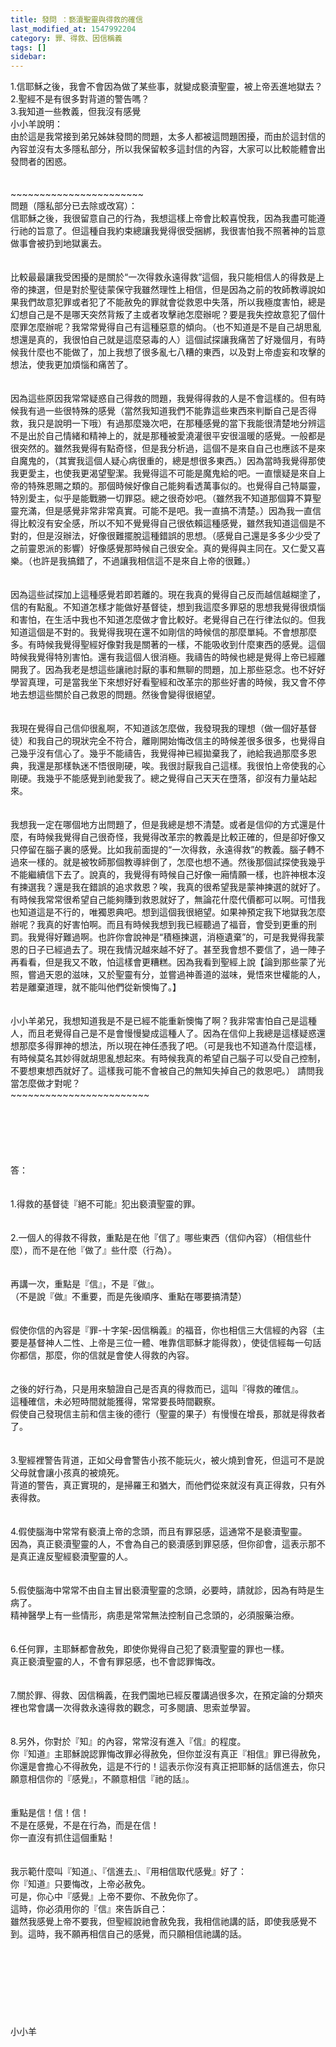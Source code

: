 ```yaml
---
title: 發問 ：褻瀆聖靈與得救的確信
last_modified_at: 1547992204
category: 罪、得救、因信稱義
tags: []
sidebar: 
---
```


<p>1.信耶穌之後，我會不會因為做了某些事，就變成褻瀆聖靈，被上帝丟進地獄去？<br/>2.聖經不是有很多對背道的警告嗎？<br/>3.我知道一些教義，但我沒有感覺<br/><!--more-->小小羊說明：<br/>由於這是我常接到弟兄姊妹發問的問題，太多人都被這問題困擾，而由於這封信的內容並沒有太多隱私部分，所以我保留較多這封信的內容，大家可以比較能體會出發問者的困惑。<br/><br/><br/>~~~~~~~~~~~~~~~~~~~~~~~<br/>問題（隱私部分已去除或改寫）：<br/>信耶穌之後，我很留意自己的行為，我想這樣上帝會比較喜悅我，因為我盡可能遵行祂的旨意了。但這種自我約束總讓我覺得很受捆綁，我很害怕我不照著神的旨意做事會被扔到地獄裏去。<br/><br/><br/>比較最最讓我受困擾的是關於“一次得救永遠得救”這個，我只能相信人的得救是上帝的揀選，但是對於聖徒蒙保守我雖然理性上相信，但是因為之前的牧師教導說如果我們故意犯罪或者犯了不能赦免的罪就會從救恩中失落，所以我極度害怕，總是幻想自己是不是哪天突然背叛了主或者攻擊祂怎麼辦呢？要是我失控故意犯了個什麼罪怎麼辦呢？我常常覺得自己有這種惡意的傾向。（也不知道是不是自己胡思亂想還是真的，我很怕自己就是這麼惡毒的人）這個試探讓我痛苦了好幾個月，有時候我什麼也不能做了，加上我想了很多亂七八糟的東西，以及對上帝虛妄和攻擊的想法，使我更加煩惱和痛苦了。<br/><br/><br/>因為這些原因我常常疑惑自己得救的問題，我覺得得救的人是不會這樣的。但有時候我有過一些很特殊的感覺（當然我知道我們不能靠這些東西來判斷自己是否得救，我只是說明一下哦）有過那麼幾次吧，在那種感覺的當下我能很清楚地分辨這不是出於自己情緒和精神上的，就是那種被愛澆灌很平安很溫暖的感覺。一般都是很突然的。雖然我覺得有點奇怪，但是我分析過，這個不是來自自己也應該不是來自魔鬼的，（其實我這個人疑心病很重的，總是想很多東西。）因為當時我覺得那使我更愛主，也使我更渴望聖潔。我覺得這不可能是魔鬼給的吧。一直懷疑是來自上帝的特殊恩賜之類的。那個時候好像自己能夠看透萬事似的。也覺得自己特屬靈，特別愛主，似乎是能戰勝一切罪惡。總之很奇妙吧。（雖然我不知道那個算不算聖靈充滿，但是感覺非常非常真實。可能不是吧。我一直搞不清楚。）因為我一直信得比較沒有安全感，所以不知不覺覺得自己很依賴這種感覺，雖然我知道這個是不對的，但是沒辦法，好像很難擺脫這種錯誤的思想。（感覺自己還是多多少少受了之前靈恩派的影響）好像感覺那時候自己很安全。真的覺得與主同在。又仁愛又喜樂。（也許是我搞錯了，不過讓我相信這不是來自上帝的很難。）<br/><br/><br/>因為這些試探加上這種感覺若即若離的。現在我真的覺得自己反而越信越糊塗了，信的有點亂。不知道怎樣才能做好基督徒，想到我這麼多罪惡的思想我覺得很煩惱和害怕，在生活中我也不知道怎麼做才會比較好。老覺得自己在行律法似的。但我知道這個是不對的。我覺得我現在還不如剛信的時候信的那麼單純。不會想那麼多。有時候我覺得聖經好像對我是關著的一樣，不能吸收到什麼東西的感覺。這個時候我覺得特別害怕。還有我這個人很消極。我禱告的時候也總是覺得上帝已經離開我了。因為我老是想這些讓祂討厭的事和無聊的問題，加上那些惡念。也不好好學習真理，可是當我坐下來想好好看聖經和改革宗的那些好書的時候，我又會不停地去想這些關於自己救恩的問題。然後會變得很絕望。<br/><br/><br/>我現在覺得自己信仰很亂啊，不知道該怎麼做，我發現我的理想（做一個好基督徒）和我自己的現狀完全不符合，離剛開始悔改信主的時候差很多很多，也覺得自己幾乎沒有信心了。幾乎不能禱告，我覺得神已經拋棄我了，祂給我過那麼多恩典，我還是那樣執迷不悟很剛硬，唉。我很討厭我自己這樣。我很怕上帝使我的心剛硬。我幾乎不能感覺到祂愛我了。總之覺得自己天天在墮落，卻沒有力量站起來。<br/><br/><br/>我想我一定在哪個地方出問題了，但是我總是想不清楚。或者是信仰的方式還是什麼，有時候我覺得自己很奇怪，我覺得改革宗的教義是比較正確的，但是卻好像又只停留在腦子裏的感覺。比如我前面提的“一次得救，永遠得救”的教義。腦子轉不過來一樣的。就是被牧師那個教導絆倒了，怎麼也想不通。然後那個試探使我幾乎不能繼續信下去了。說真的，我覺得有時候自己好像一廂情願一樣，也許神根本沒有揀選我？還是我在錯誤的追求救恩？唉，我真的很希望我是蒙神揀選的就好了。有時候我常常很希望自己能夠賺到救恩就好了，無論花什麼代價都可以啊。可惜我也知道這是不行的，唯獨恩典吧。想到這個我很絕望。如果神預定我下地獄我怎麼辦呢？我真的好害怕啊。而且有時候我想到我已經聽過了福音，會受到更重的刑罰。我覺得好難過啊。也許你會說神是“積極揀選，消極遺棄”的，可是我覺得我蒙恩的日子已經過去了。現在我情況越來越不好了。甚至我會想不要信了，過一陣子再看看，但是我又不敢，怕這樣會更糟糕。因為我看到聖經上說【論到那些蒙了光照，嘗過天恩的滋味，又於聖靈有分，並嘗過神善道的滋味，覺悟來世權能的人，若是離棄道理，就不能叫他們從新懊悔了。】<br/><br/><br/>小小羊弟兄，我想知道我是不是已經不能重新懊悔了啊？我非常害怕自己是這種人，而且老覺得自己是不是會慢慢變成這種人了。因為在信仰上我總是這樣疑惑還想那麼多得罪神的想法，所以現在神任憑我了吧。（可是我也不知道為什麼這樣，有時候莫名其妙得就胡思亂想起來。有時候我真的希望自己腦子可以受自己控制，不要想東想西就好了。這樣我可能不會被自己的無知失掉自己的救恩吧。） 請問我當怎麼做才對呢？ <br/>~~~~~~~~~~~~~~~~~~~~~~~~<br/><br/><br/><br/><br/><br/><br/>答：<br/><br/> <br/>1.得救的基督徒『絕不可能』犯出褻瀆聖靈的罪。<br/><br/> <br/>2.一個人的得救不得救，重點是在他『信了』哪些東西（信仰內容）（相信些什麼），而不是在他『做了』些什麼（行為）。<br/><br/><br/>再講一次，重點是『信』，不是『做』。<br/>（不是說『做』不重要，而是先後順序、重點在哪要搞清楚）<br/><br/><br/>假使你信的內容是『罪-十字架-因信稱義』的福音，你也相信三大信經的內容（主要是基督神人二性、上帝是三位一體、唯靠信耶穌才能得救），使徒信經每一句話你都信，那麼，你的信就是會使人得救的內容。<br/> <br/><br/>之後的好行為，只是用來驗證自己是否真的得救而已，這叫『得救的確信』。<br/>這種確信，未必短時間就能獲得，常常要長時間觀察。<br/>假使自己發現信主前和信主後的德行（聖靈的果子）有慢慢在增長，那就是得救者了。<br/> <br/><br/>3.聖經裡警告背道，正如父母會警告小孩不能玩火，被火燒到會死，但這可不是說父母就會讓小孩真的被燒死。<br/>背道的警告，真正實現的，是掃羅王和猶大，而他們從來就沒有真正得救，只有外表得救。<br/> <br/><br/>4.假使腦海中常常有褻瀆上帝的念頭，而且有罪惡感，這通常不是褻瀆聖靈。<br/>因為，真正褻瀆聖靈的人，不會為自己的褻瀆感到罪惡感，但你卻會，這表示那不是真正違反聖經褻瀆聖靈的人。<br/> <br/><br/>5.假使腦海中常常不由自主冒出褻瀆聖靈的念頭，必要時，請就診，因為有時是生病了。<br/>精神醫學上有一些情形，病患是常常無法控制自己念頭的，必須服藥治療。<br/> <br/><br/>6.任何罪，主耶穌都會赦免，即使你覺得自己犯了褻瀆聖靈的罪也一樣。<br/>真正褻瀆聖靈的人，不會有罪惡感，也不會認罪悔改。<br/> <br/> <br/>7.關於罪、得救、因信稱義，在我們園地已經反覆講過很多次，在預定論的分類夾裡也常會講一次得救永遠得救的觀念，可多閱讀、思索並學習。<br/> <br/><br/>8.另外，你對於『知』的內容，常常沒有進入『信』的程度。<br/>你『知道』主耶穌說認罪悔改罪必得赦免，但你並沒有真正『相信』罪已得赦免，你還是會擔心不得赦免，這是不行的！這表示你沒有真正把耶穌的話信進去，你只願意相信你的『感覺』，不願意相信『祂的話』。<br/> <br/><br/>重點是信！信！信！<br/>不是在感覺，不是在行為，而是在信！<br/>你一直沒有抓住這個重點！<br/><br/> <br/>我示範什麼叫『知道』、『信進去』、『用相信取代感覺』好了：<br/>你『知道』只要悔改，上帝必赦免。<br/>可是，你心中『感覺』上帝不要你、不赦免你了。 <br/>這時，你必須用你的『信』來告訴自己：<br/>雖然我感覺上帝不要我，但聖經說祂會赦免我，我相信祂講的話，即使我感覺不到。這時，我不願再相信自己的感覺，而只願相信祂講的話。<br/><br/><br/> <br/> <br/> <br/> <br/><br/><br/>小小羊<br/><br/><br/><br/><br/><br/><br/>
</p>